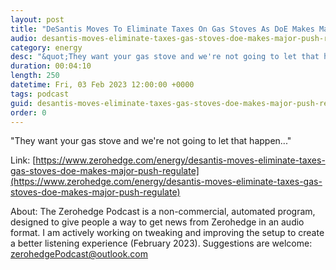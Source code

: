 ```yaml
---
layout: post
title: "DeSantis Moves To Eliminate Taxes On Gas Stoves As DoE Makes Major Push To Regulate"
audio: desantis-moves-eliminate-taxes-gas-stoves-doe-makes-major-push-regulate-1
category: energy
desc: "&quot;They want your gas stove and we're not going to let that happen...&quot;"
duration: 00:04:10
length: 250
datetime: Fri, 03 Feb 2023 12:00:00 +0000
tags: podcast
guid: desantis-moves-eliminate-taxes-gas-stoves-doe-makes-major-push-regulate-0
order: 0
---
```

&quot;They want your gas stove and we're not going to let that happen...&quot;

Link: [https://www.zerohedge.com/energy/desantis-moves-eliminate-taxes-gas-stoves-doe-makes-major-push-regulate](https://www.zerohedge.com/energy/desantis-moves-eliminate-taxes-gas-stoves-doe-makes-major-push-regulate)

About: The Zerohedge Podcast is a non-commercial, automated program, designed to give people a way to get news from Zerohedge in an audio format.  I am actively working on tweaking and improving the setup to create a better listening experience (February 2023).  Suggestions are welcome: [zerohedgePodcast@outlook.com](mailto:zerohedgePodcast@outlook.com)